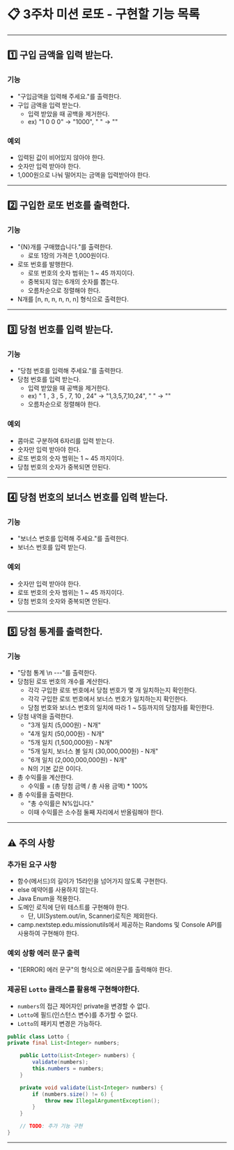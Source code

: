 # 📋 3주차 미션 로또 - 구현할 기능 목록

---

## 1️⃣ 구입 금액을 입력 받는다.
### 기능
- "구입금액을 입력해 주세요."를 출력한다.
- 구입 금액을 입력 받는다.
  - 입력 받았을 때 공백을 제거한다.
  - ex) "1 0 0 0" -> "1000", " " -> ""

### 예외
- 입력된 값이 비어있지 않아야 한다.
- 숫자만 입력 받아야 한다.
- 1,000원으로 나눠 떨어지는 금액을 입력받아야 한다.

---

## 2️⃣ 구입한 로또 번호를 출력한다.
### 기능
- "{N}개를 구매했습니다."를 출력한다.
  - 로또 1장의 가격은 1,000원이다.
- 로또 번호를 발행한다.
  - 로또 번호의 숫자 범위는 1 ~ 45 까지이다.
  - 중복되지 않는 6개의 숫자를 뽑는다.
  - 오름차순으로 정렬해야 한다.
- N개를 [n, n, n, n, n, n] 형식으로 출력한다.

---

## 3️⃣ 당첨 번호를 입력 받는다.
### 기능
- "당첨 번호를 입력해 주세요."를 출력한다.
- 당첨 번호를 입력 받는다.
  - 입력 받았을 때 공백을 제거한다.
  - ex) " 1 , 3 , 5 , 7, 10 , 24" -> "1,3,5,7,10,24", " " -> ""
  - 오름차순으로 정렬해야 한다.

### 예외
- 콤마로 구분하여 6자리를 입력 받는다.
- 숫자만 입력 받아야 한다.
- 로또 번호의 숫자 범위는 1 ~ 45 까지이다.
- 당첨 번호의 숫자가 중복되면 안된다.

---

## 4️⃣ 당첨 번호의 보너스 번호를 입력 받는다.
### 기능
- "보너스 번호를 입력해 주세요."를 출력한다.
- 보너스 번호를 입력 받는다.

### 예외
- 숫자만 입력 받아야 한다.
- 로또 번호의 숫자 범위는 1 ~ 45 까지이다.
- 당첨 번호의 숫자와 중복되면 안된다.

---

## 5️⃣ 당첨 통계를 출력한다.
### 기능
- "당첨 통계 \n ---"를 출력한다.
- 당첨된 로또 번호의 개수를 계산한다.
  - 각각 구입한 로또 번호에서 당첨 번호가 몇 개 일치하는지 확인한다.
  - 각각 구입한 로또 번호에서 보너스 번호가 일치하는지 확인한다.
  - 당첨 번호와 보너스 번호의 일치에 따라 1 ~ 5등까지의 당첨자를 확인한다.
- 당첨 내역을 출력한다.
  - "3개 일치 (5,000원) - N개"
  - "4개 일치 (50,000원) - N개"
  - "5개 일치 (1,500,000원) - N개"
  - "5개 일치, 보너스 볼 일치 (30,000,000원) - N개"
  - "6개 일치 (2,000,000,000원) - N개"
  - N의 기본 값은 0이다.
- 총 수익률을 계산한다.
  - 수익률 = (총 당첨 금액 / 총 사용 금액) * 100%
- 총 수익률을 출력한다.
  - "총 수익률은 N%입니다."
  - 이때 수익률은 소수점 둘째 자리에서 반올림해야 한다.
---

## ⚠️ 주의 사항
### 추가된 요구 사항
- 함수(메서드)의 길이가 15라인을 넘어가지 않도록 구현한다.
- else 예약어를 사용하지 않는다.
- Java Enum을 적용한다.
- 도메인 로직에 단위 테스트를 구현해야 한다.
  - 단, UI(System.out/in, Scanner)로직은 제외한다.
- camp.nextstep.edu.missionutils에서 제공하는 Randoms 및 Console API를 사용하여 구현해야 한다.

### 예외 상황 에러 문구 출력
- "[ERROR] 에러 문구"의 형식으로 에러문구를 출력해야 한다.

### 제공된 `Lotto` 클래스를 활용해 구현해야한다.
- `numbers`의 접근 제어자인 private을 변경할 수 없다.
- `Lotto`에 필드(인스턴스 변수)를 추가할 수 없다.
- `Lotto`의 패키지 변경은 가능하다.
```java
public class Lotto {
private final List<Integer> numbers;

    public Lotto(List<Integer> numbers) {
        validate(numbers);
        this.numbers = numbers;
    }

    private void validate(List<Integer> numbers) {
        if (numbers.size() != 6) {
            throw new IllegalArgumentException();
        }
    }

    // TODO: 추가 기능 구현
}
```

---

